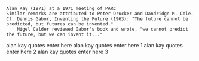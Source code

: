     Alan Kay (1971) at a 1971 meeting of PARC
    Similar remarks are attributed to Peter Drucker and Dandridge M. Cole.
    Cf. Dennis Gabor, Inventing the Future (1963): "The future cannot be predicted, but futures can be invented."
        Nigel Calder reviewed Gabor's book and wrote, "we cannot predict the future, but we can invent it..."



alan kay quotes enter here
alan kay quotes enter here 1
alan kay quotes enter here 2
alan kay quotes enter here 3